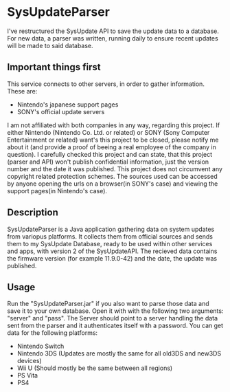 # SysUpdateParser
I've restructured the SysUpdate API to save the update data to a database. For new data, a parser was written, running daily to ensure recent updates will be made to said database.

## Important things first
This service connects to other servers, in order to gather information. These are:
- Nintendo's japanese support pages
- SONY's official update servers

I am not affiliated with both companies in any way, regarding this project.
If either Nintendo (Nintendo Co. Ltd. or related) or SONY (Sony Computer Entertainment or related) want's this project to be closed, please notify me about it (and provide a proof of beeing a real employee of the company in question). I carefully checked this project and can state, that this project (parser and API) won't publish confidential information, just the version number and the date it was published. This project does not circumvent any copyright related protection schemes. The sources used can be accessed by anyone opening the urls on a browser(in SONY's case) and viewing the support pages(in Nintendo's case).

## Description
SysUpdateParser is a Java application gathering data on system updates from variopus platforms.
It collects them from official sources and sends them to my SysUpdate Database, ready to be used within other services and apps, with version 2 of the SysUpdateAPI.
The recieved data contains the firmware version (for example 11.9.0-42) and the date, the update was published.

## Usage
Run the "SysUpdateParser.jar" if you also want to parse those data and save it to your own database.
Open it with with the following two arguments: "server" and "pass". The Server should point to a server handling the data sent from the parser and it authenticates itself with a password.
You can get data for the following platforms:
  - Nintendo Switch
  - Nintendo 3DS (Updates are mostly the same for all old3DS and new3DS devices)
  - Wii U (Should mostly be the same between all regions)
  - PS Vita
  - PS4
